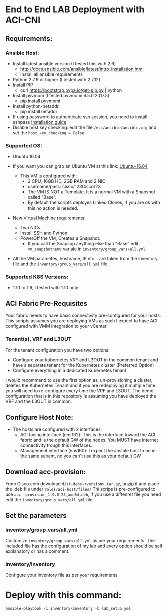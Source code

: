 End to End LAB Deployment with ACI-CNI
======
## Requirements:
### Ansible Host:
* Install latest ansible version (I tested this with 2.6) 
  * http://docs.ansible.com/ansible/latest/intro_installation.html
  * Install all ansible requirements 
* Python 2.7.9 or higher (I tested with 2.7.12)
* Install PIP
  * curl https://bootstrap.pypa.io/get-pip.py | python
* Install pyvmom (I tested pyvmomi 6.5.0.2017.5)
  * pip install pyvmomi
* Install python-netaddr
  * pip install netaddr
* If using password to authenticate ssh session, you need to install sshpass [Installation guide](https://gist.github.com/arunoda/7790979)
* Disable host key checking:  edit the file `/etc/ansible/ansible.cfg` and set the `host_key_checking = False`
### Supported OS:
* Ubuntu 16.04

* If you want you can grab an Ubuntu VM at this link: [Ubuntu-16.04](https://cisco.box.com/s/hiu0chr0f5el6k9vlt1du912ybn7okuj)
  * This VM is configured with:
    * 2 CPU, 16GB HD, 2GB RAM and 2 NIC
    * username/pass: cisco/123Cisco123
    * The VM IS NOT a Template. It is a normal VM with a Snapshot called "Base".
    * By default the scripts deployes Linked Clones, if you are ok with this no action is needed. 

* New Virtual Machine requirements:
  * Two NICs
  * Install SSH and Python
  * PowerOff the VM, Createa a Snapshot.
    * If you call the Snapsop anything else than "Base" edit `vm_snapshotnam`e variale in `inventory/group_vars/all.yml`

* All the VM parametes, hostname, IP etc... are taken from the inventory file and the `inventory/group_vars/all.yml` file.
### Supported K8S Versions:
* 1.10 to 1.6, I tested with 1.10 only

## ACI Fabric Pre-Requisites
Your fabric needs to have basic connectivity pre-configured for your hosts. 
This scripts assumes you are deploying VMs as such I expect to have ACI configured with VMM integration to your vCenter. 

### Tenant(s), VRF and L3OUT
For the tenant configuration you have two options:
* Configure your kubernetes VRF and L3OUT in the common tenant and have a separate tenant for the Kubernetes cluster (Preferred Option)
* Configure everything in a dedicated Kubernetes tenant

I would recommend to use the first option as, un-provisioning a cluster, deletes the Kubernetes Tenant and if you are redeploying it multiple time you will need to re-configure every time the VRF and L3OUT. 
The demo configuration that is in this repository is assuming you have deployed the VRF and the L3OUT in common.

## Configure Host Note:


* The hosts are configured with 2 interfaces:
  * ACI facing interface (ens192): This is the interface toward the ACI fabric and is the default GW of the nodes. You MUST have internet connectivity trough this interfaces.
  * Management interface (ens160): I expect the ansible host to be in the same subent, no you can't use this as your default GW


## Download acc-provision:
From Cisco.com download `dist-debs-<version>.tar.gz`, unzip it and place the .deb file under `roles/aci-host/files/`
Thi scrips is pre-configured to use `acc -provision_1.9.0-23_amd64.deb`, if you use a diffenret file you need edit the `inventory/group_vars/all.yml` file.

## Set the parameters 
### inventory/group_vars/all.yml
Customize `inventory/group_vars/all.yml` as per your requirements. 
The included file has the configuration of my lab and every option should be self explanatory or has a comment. 

### inventory/inventory

Configure your inventory file as per your requirements 

# Deploy with this command:
`ansible-playbook -i inventory/inventory -b lab_setup.yml`

